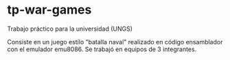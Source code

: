 # tp-war-games
Trabajo práctico para la universidad (UNGS) 

Consiste en un juego estilo "batalla naval" realizado en código ensamblador con el emulador emu8086. Se trabajó en equipos de 3 integrantes.
